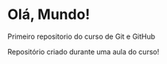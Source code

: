 # Olá, Mundo!
 Primeiro repositorio do curso de Git e GitHub

Repositório criado durante uma aula do curso!